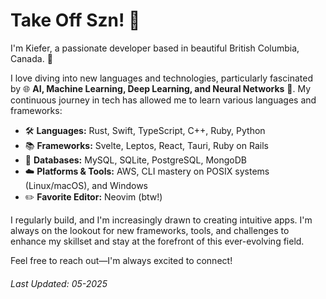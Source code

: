 # Take Off Szn! 🚀

I'm Kiefer, a passionate developer based in beautiful British Columbia, Canada. 🌲

I love diving into new languages and technologies, particularly fascinated by 🌐 **AI, Machine Learning, Deep Learning, and Neural Networks** 🧠. My continuous journey in tech has allowed me to learn various languages and frameworks:

- 🛠️ **Languages:** Rust, Swift, TypeScript, C++, Ruby, Python
- 📚 **Frameworks:** Svelte, Leptos, React, Tauri, Ruby on Rails
- 💾 **Databases:** MySQL, SQLite, PostgreSQL, MongoDB
- ☁️ **Platforms & Tools:** AWS, CLI mastery on POSIX systems (Linux/macOS), and Windows
- ✏️ **Favorite Editor:** Neovim (btw!)

I regularly build, and I'm increasingly drawn to creating intuitive apps. I'm always on the lookout for new frameworks, tools, and challenges to enhance my skillset and stay at the forefront of this ever-evolving field.

Feel free to reach out—I'm always excited to connect!

###### Last Updated: 05-2025
